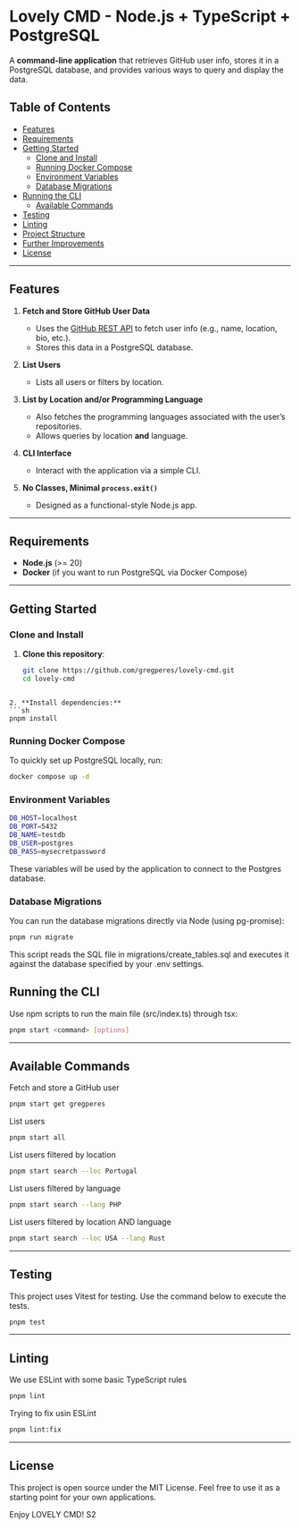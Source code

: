 # Lovely CMD - Node.js + TypeScript + PostgreSQL

A **command-line application** that retrieves GitHub user info, stores it in a 
PostgreSQL database, and provides various ways to query and display the data.

## Table of Contents
- [Features](#features)
- [Requirements](#requirements)
- [Getting Started](#getting-started)
  - [Clone and Install](#clone-and-install)
  - [Running Docker Compose](#running-docker-compose)
  - [Environment Variables](#environment-variables)
  - [Database Migrations](#database-migrations)
- [Running the CLI](#running-the-cli)
  - [Available Commands](#available-commands)
- [Testing](#testing)
- [Linting](#linting)
- [Project Structure](#project-structure)
- [Further Improvements](#further-improvements)
- [License](#license)

---

## Features

1. **Fetch and Store GitHub User Data**  
   - Uses the [GitHub REST API](https://docs.github.com/en/rest) to fetch user 
     info (e.g., name, location, bio, etc.).  
   - Stores this data in a PostgreSQL database.

2. **List Users**  
   - Lists all users or filters by location.

3. **List by Location and/or Programming Language**  
   - Also fetches the programming languages associated with the user’s 
     repositories.  
   - Allows queries by location **and** language.

4. **CLI Interface**  
   - Interact with the application via a simple CLI.

5. **No Classes, Minimal `process.exit()`**  
   - Designed as a functional-style Node.js app.

---

## Requirements

- **Node.js** (>= 20)
- **Docker** (if you want to run PostgreSQL via Docker Compose)
---

## Getting Started

### Clone and Install

1. **Clone this repository**:

   ```bash
   git clone https://github.com/gregperes/lovely-cmd.git
   cd lovely-cmd
  ```

2. **Install dependencies:**
  ```sh
  pnpm install
  ```

### Running Docker Compose

To quickly set up PostgreSQL locally, run:
```sh
docker compose up -d

````

### Environment Variables
```sh
DB_HOST=localhost
DB_PORT=5432
DB_NAME=testdb
DB_USER=postgres
DB_PASS=mysecretpassword
```

These variables will be used by the application to connect to the Postgres database.

### Database Migrations

You can run the database migrations directly via Node (using pg-promise):

```sh
pnpm run migrate
```

This script reads the SQL file in migrations/create_tables.sql and executes it against the database specified by your .env settings.

## Running the CLI

Use npm scripts to run the main file (src/index.ts) through tsx:
```sh
pnpm start <command> [options]
```
---

## Available Commands

Fetch and store a GitHub user
```sh
pnpm start get gregperes
```

List users
```sh
pnpm start all
```

List users filtered by location
```sh
pnpm start search --loc Portugal

```
List users filtered by language
```sh
pnpm start search --lang PHP
```

List users filtered by location AND language
```sh
pnpm start search --loc USA --lang Rust
```
---

## Testing

This project uses Vitest for testing. Use the command below to execute the tests.

```sh
pnpm test
```
---

## Linting

We use ESLint with some basic TypeScript rules
```sh
pnpm lint
```

Trying to fix usin ESLint
```sh
pnpm lint:fix
```
---

## License
This project is open source under the MIT License.
Feel free to use it as a starting point for your own applications.

Enjoy LOVELY CMD! S2